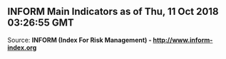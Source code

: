 ## INFORM Main Indicators as of Thu, 11 Oct 2018 03:26:55 GMT

Source: **INFORM (Index For Risk Management) - http://www.inform-index.org**